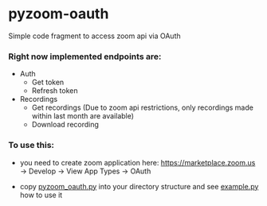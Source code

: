# pyzoom-oauth

Simple code fragment to access zoom api via OAuth

### Right now implemented endpoints are:
* Auth
  * Get token
  * Refresh token
* Recordings
  * Get recordings (Due to zoom api restrictions, only recordings made within last month are available)
  * Download recording

### To use this:
* you need to create zoom application here: https://marketplace.zoom.us -> Develop -> View App Types -> OAuth

* copy [pyzoom_oauth.py](pyzoom_oauth.py) into your directory structure and see [example.py](example.py) how to use it
